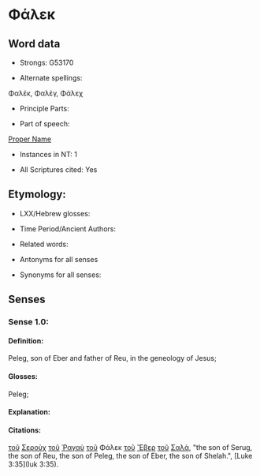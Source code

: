 # Φάλεκ

<!-- Status: S2=NeedsFinalCheck -->
<!-- Lexica used for edits: BDAG, FFM, LN, A-S -->

## Word data

* Strongs: G53170

* Alternate spellings:

Φαλέκ, Φαλέγ, Φάλεχ 

* Principle Parts: 

* Part of speech: 

[Proper Name](http://ugg.readthedocs.io/en/latest/proper_noun_indeclinable.html)

* Instances in NT: 1

* All Scriptures cited: Yes

## Etymology: 

* LXX/Hebrew glosses: 

* Time Period/Ancient Authors: 

* Related words: 

* Antonyms for all senses

* Synonyms for all senses: 

## Senses 

### Sense 1.0:

#### Definition: 

Peleg, son of Eber and father of Reu, in the geneology of Jesus;

#### Glosses:

Peleg;

#### Explanation:

#### Citations:

[τοῦ](../G35880/01.md) [Σεροὺχ](../G45620/01.md) [τοῦ](../G35880/01.md) [Ῥαγαὺ](../G44660/01.md) [τοῦ](../G35880/01.md) Φάλεκ [τοῦ](../G35880/01.md) [Ἔβερ](../G14430/01.md) [τοῦ](../G35880/01.md) [Σαλὰ](../G45270/01.md), "the son of Serug, the son of Reu, the son of Peleg, the son of Eber, the son of Shelah.", [Luke 3:35](luk 3:35). 


